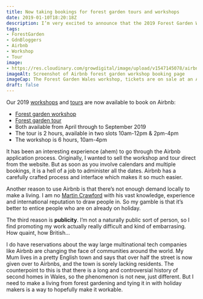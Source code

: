 ```yaml
---
title: Now taking bookings for forest garden tours and workshops
date: 2019-01-10T18:20:18Z
description: I’m very excited to announce that the 2019 Forest Garden Wales tours and workshops, known as “Experiences” in Airbnb speak, are now available to book! 
tags: 
- ForestGarden
- GdnBloggers
- Airbnb
- Workshop 
- Tour
image: 
- https://res.cloudinary.com/growdigital/image/upload/v1547145078/airbnb-190110.png
imageAlt: Screenshot of Airbnb forest garden workshop booking page
imageCap: The Forest Garden Wales workshop, tickets are on sale at an Airbnb near you
draft: false
---
```


Our 2019 [workshops](/workshop/) and [tours](/tour/) are now available to book on Airbnb:

* [Forest garden workshop](https://www.airbnb.co.uk/experiences/524767)
* [Forest garden tour](https://www.airbnb.co.uk/experiences/532342)
* Both available from April through to September 2019
* The tour is 2 hours, available in two slots 10am-12pm & 2pm-4pm
* The workshop is 6 hours, 10am-4pm

It has been an interesting experience (ahem) to go through the Airbnb application process. Originally, I wanted to sell the workshop and tour direct from the website. But as soon as you involve calendars and multiple bookings, it is a hell of a job to administer all the dates. Airbnb has a carefully crafted process and interface which makes it so much easier.

Another reason to use Airbnb is that there’s not enough demand locally to make a living. I am no [Martin Crawford](https://www.agroforestry.co.uk/about_us/) with his vast knowledge, experience and international reputation to draw people in. So my gamble is that it’s better to entice people who are on already on holiday.

The third reason is **publicity**. I’m not a naturally public sort of person, so I find promoting my work actually really difficult and kind of embarrasing. How quaint, how British… 

I do have reservations about the way large multinational tech companies like Airbnb are changing the face of communities around the world. My Mum lives in a pretty English town and says that over half the street is now given over to Airbnbs, and the town is sorely lacking residents. The counterpoint to this is that there is a long and controversial history of second homes in Wales, so the phenomenon is not new, just different. But I need to make a living from forest gardening and tying it in with holiday makers is a way to hopefully make it workable.
